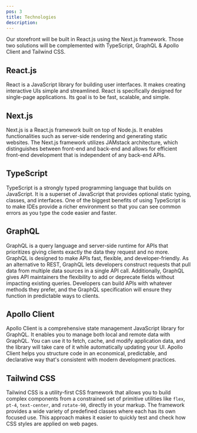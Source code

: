 ```yaml
---
pos: 3
title: Technologies 
description: 
---
```


Our storefront will be built in React.js using the Next.js framework. Those two solutions will be complemented with TypeScript, GraphQL & Apollo Client and Tailwind CSS.

## React.js

React is a JavaScript library for building user interfaces. It makes creating interactive UIs simple and streamlined. React is specifically designed for single-page applications. Its goal is to be fast, scalable, and simple.

## Next.js

Next.js is a React.js framework built on top of Node.js. It enables functionalities such as server-side rendering and generating static websites. The Next.js framework utilizes JAMstack architecture, which distinguishes between front-end and back-end and allows for efficient front-end development that is independent of any back-end APIs.

## TypeScript

TypeScript is a strongly typed programming language that builds on JavaScript. It is a superset of JavaScript that provides optional static typing, classes, and interfaces. One of the biggest benefits of using TypeScript is to make IDEs provide a richer environment so that you can see common errors as you type the code easier and faster.

## GraphQL

GraphQL is a query language and server-side runtime for APIs that prioritizes giving clients exactly the data they request and no more. GraphQL is designed to make APIs fast, flexible, and developer-friendly. As an alternative to REST, GraphQL lets developers construct requests that pull data from multiple data sources in a single API call. Additionally, GraphQL gives API maintainers the flexibility to add or deprecate fields without impacting existing queries. Developers can build APIs with whatever methods they prefer, and the GraphQL specification will ensure they function in predictable ways to clients.

## Apollo Client

Apollo Client is a comprehensive state management JavaScript library for GraphQL. It enables you to manage both local and remote data with GraphQL. You can use it to fetch, cache, and modify application data, and the library will take care of it while automatically updating your UI. Apollo Client helps you structure code in an economical, predictable, and declarative way that's consistent with modern development practices. 

## Tailwind CSS

Tailwind CSS is a utility-first CSS framework that allows you to build complex components from a constrained set of primitive utilities like `flex`, `pt-4`, `text-center`, and `rotate-90`, directly in your markup. The framework provides a wide variety of predefined classes where each has its own focused use. This approach makes it easier to quickly test and check how CSS styles are applied on web pages.
